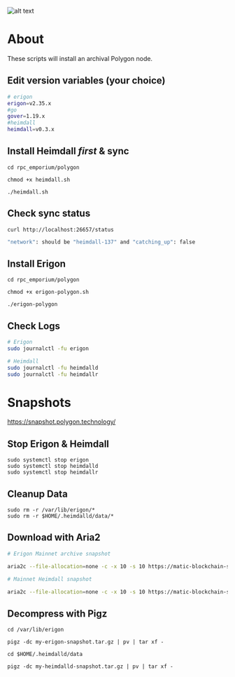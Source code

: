 ![alt text](https://uploads-ssl.webflow.com/5f9a1900790900e2b7f25ba1/611f9d12419f2e2b75f158fb_polygon-logo.svg)

# About
These scripts will install an archival Polygon node. 

## Edit version variables (your choice)
```bash
# erigon
erigon=v2.35.x
#go
gover=1.19.x
#heimdall
heimdall=v0.3.x
```


## Install Heimdall ***first*** & sync
```
cd rpc_emporium/polygon

chmod +x heimdall.sh

./heimdall.sh
```
## Check sync status
```
curl http://localhost:26657/status
```
```bash
"network": should be "heimdall-137" and "catching_up": false
```

## Install Erigon
```
cd rpc_emporium/polygon

chmod +x erigon-polygon.sh

./erigon-polygon
```

## Check Logs
```bash
# Erigon
sudo journalctl -fu erigon
```
```bash
# Heimdall
sudo journalctl -fu heimdalld
sudo journalctl -fu heimdallr
```

# Snapshots 
https://snapshot.polygon.technology/

## Stop Erigon & Heimdall
```
sudo systemctl stop erigon
sudo systemctl stop heimdalld
sudo systemctl stop heimdallr
```
## Cleanup Data
```
sudo rm -r /var/lib/erigon/*
sudo rm -r $HOME/.heimdalld/data/*
```

## Download with Aria2
```bash
# Erigon Mainnet archive snapshot

aria2c --file-allocation=none -c -x 10 -s 10 https://matic-blockchain-snapshots.s3-accelerate.amazonaws.com/matic-mainnet/erigon-archive-snapshot-2023-01-12.tar.gz

# Mainnet Heimdall snapshot 

aria2c --file-allocation=none -c -x 10 -s 10 https://matic-blockchain-snapshots.s3-accelerate.amazonaws.com/matic-mainnet/heimdall-snapshot-2023-01-10.tar.gz
```

## Decompress with Pigz
```
cd /var/lib/erigon

pigz -dc my-erigon-snapshot.tar.gz | pv | tar xf -

cd $HOME/.heimdalld/data

pigz -dc my-heimdalld-snapshot.tar.gz | pv | tar xf -
```
